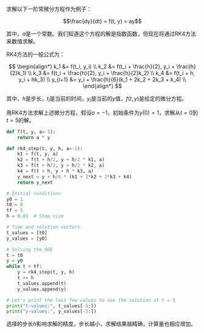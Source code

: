 求解以下一阶常微分方程作为例子：

$$\frac{dy}{dt} = f(t, y) = ay$$

其中，$a$是一个常数。我们知道这个方程的解是指数函数，但现在将通过RK4方法来数值求解。

RK4方法的一般公式为：

$$
\begin{align*}
k_1 &= f(t_i, y_i) \\
k_2 &= f(t_i + \frac{h}{2}, y_i + \frac{h}{2}k_1) \\
k_3 &= f(t_i + \frac{h}{2}, y_i + \frac{h}{2}k_2) \\
k_4 &= f(t_i + h, y_i + hk_3) \\
y_{i+1} &= y_i + \frac{h}{6}(k_1 + 2k_2 + 2k_3 + k_4) \\
\end{align*}
$$

其中，$h$是步长，$t_i$是当前的时间，$y_i$是当前的$y$值，$f(t, y)$是给定的微分方程。

用RK4方法求解上述微分方程，假设$a = -1$，初始条件为$y(0) = 1$，求解从$t = 0$到$t = 5$的解。

```python
def f(t, y, a=-1):
    return a * y

def rk4_step(t, y, h, a=-1):
    k1 = f(t, y, a)
    k2 = f(t + h/2, y + h/2 * k1, a)
    k3 = f(t + h/2, y + h/2 * k2, a)
    k4 = f(t + h, y + h * k3, a)
    y_next = y + h/6 * (k1 + 2*k2 + 2*k3 + k4)
    return y_next

# Initial conditions
y0 = 1
t0 = 0
tf = 5
h = 0.01  # Step size

# Time and solution vectors
t_values = [t0]
y_values = [y0]

# Solving the ODE
t = t0
y = y0
while t < tf:
    y = rk4_step(t, y, h)
    t += h
    t_values.append(t)
    y_values.append(y)

# Let's print the last few values to see the solution at t = 5
print("t-values:", t_values[-5:])
print("y-values:", y_values[-5:])
```

选择的步长$h$影响求解的精度，步长越小，求解结果越精确，计算量也相应增加。